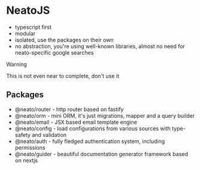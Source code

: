 # NeatoJS

- typescript first
- modular
- isolated, use the packages on their own
- no abstraction, you're using well-known libraries, almost no need for neato-specific google searches

> [!WARNING]
> This is not even near to complete, don't use it

## Packages
- @neato/router - http router based on fastify
- @neato/orm - mini ORM, it's just migrations, mapper and a query builder
- @neato/email - JSX based email template engine
- @neato/config - load configurations from various sources with type-safety and validation
- @neato/auth - fully fledged authentication system, including permissions
- @neato/guider - beautiful documentation generator framework based on nextjs
